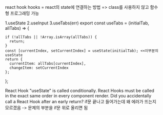 react hook
hooks = react의 state에 연결하는 방법 => class를 사용하지 않고 함수형 프로그래밍 가능

1.useState 
2.useInput
3.useTabs(err)
export const useTabs = (initialTab, allTabs) => {

    if (!allTabs || !Array.isArray(allTabs)) {
      return;
    }
    const [currentIndex, setCurrentIndex] = useState(initialTab); <<이부분의 useState
    return { 
      currentItem: allTabs[currentIndex],
      changeItem: setCurrentIndex
    };
  };

  React Hook "useState" is called conditionally. React Hooks must be called in the exact same order in every component render. Did you accidentally call a React Hook after an early return?
  if문 끝나고 들어가는데 왜 에러가 뜨는지 모르겠음 -> 문제의 부분을 if문 위로 올리면 됨